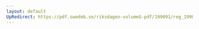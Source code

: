 ```yaml
---
layout: default
UpRedirect: https://pdf.swedeb.se/riksdagen-volumeG-pdf/199091/reg_199091/reg_199091_0242.pdf
---
```

